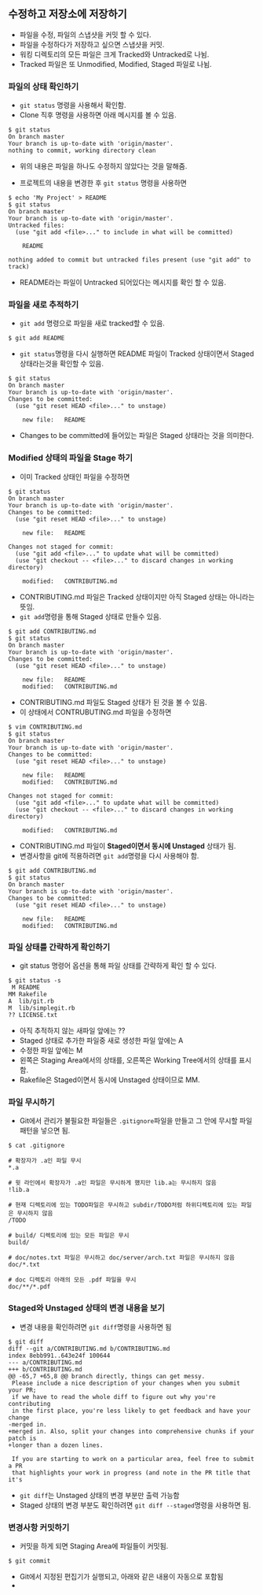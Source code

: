 ## 수정하고 저장소에 저장하기
- 파일을 수정, 파일의 스냅샷을 커밋 할 수 있다.
- 파일을 수정하다가 저장하고 싶으면 스냅샷을 커밋.
- 워킹 디렉토리의 모든 파일은 크게 Tracked와 Untracked로 나뉨.
- Tracked 파일은 또 Unmodified, Modified, Staged 파일로 나뉨.
### 파일의 상태 확인하기
- ```git status``` 명령을 사용해서 확인함.
- Clone 직후 명령을 사용하면 아래 메시지를 볼 수 있음.
```console
$ git status
On branch master
Your branch is up-to-date with 'origin/master'.
nothing to commit, working directory clean
```
- 위의 내용은 파일을 하나도 수정하지 않았다는 것을 말해줌.

- 프로젝트의 내용을 변경한 후 ```git status``` 명령을 사용하면
```console
$ echo 'My Project' > README
$ git status
On branch master
Your branch is up-to-date with 'origin/master'.
Untracked files:
  (use "git add <file>..." to include in what will be committed)

    README

nothing added to commit but untracked files present (use "git add" to track)
```
- README라는 파일이 Untracked 되어있다는 메시지를 확인 할 수 있음.

### 파일을 새로 추적하기
- ```git add``` 명령으로 파일을 새로 tracked할 수 있음.
```console
$ git add README
```
- ```git status```명령을 다시 실행하면 README 파일이 Tracked 상태이면서 Staged 상태라는것을 확인할 수 있음.
```console
$ git status
On branch master
Your branch is up-to-date with 'origin/master'.
Changes to be committed:
  (use "git reset HEAD <file>..." to unstage)

    new file:   README
```
- Changes to be committed에 들어있는 파일은 Staged 상태라는 것을 의미한다.

### Modified 상태의 파일을 Stage 하기
- 이미 Tracked 상태인 파일을 수정하면
```console
$ git status
On branch master
Your branch is up-to-date with 'origin/master'.
Changes to be committed:
  (use "git reset HEAD <file>..." to unstage)

    new file:   README

Changes not staged for commit:
  (use "git add <file>..." to update what will be committed)
  (use "git checkout -- <file>..." to discard changes in working directory)

    modified:   CONTRIBUTING.md
```
- CONTRIBUTING.md 파일은 Tracked 상태이지만 아직 Staged 상태는 아니라는 뜻임.
- ```git add```명령을 통해 Staged 상태로 만들수 있음.
```console
$ git add CONTRIBUTING.md
$ git status
On branch master
Your branch is up-to-date with 'origin/master'.
Changes to be committed:
  (use "git reset HEAD <file>..." to unstage)

    new file:   README
    modified:   CONTRIBUTING.md
```
- CONTRIBUTING.md 파일도 Staged 상태가 된 것을 볼 수 있음.
- 이 상태에서 CONTRUBUTING.md 파일을 수정하면
```console
$ vim CONTRIBUTING.md
$ git status
On branch master
Your branch is up-to-date with 'origin/master'.
Changes to be committed:
  (use "git reset HEAD <file>..." to unstage)

    new file:   README
    modified:   CONTRIBUTING.md

Changes not staged for commit:
  (use "git add <file>..." to update what will be committed)
  (use "git checkout -- <file>..." to discard changes in working directory)

    modified:   CONTRIBUTING.md
```
- CONTRIBUTING.md 파일이 **Staged이면서 동시에 Unstaged** 상태가 됨.
- 변경사항을 git에 적용하려면 ```git add```명령을 다시 사용해야 함.
```console
$ git add CONTRIBUTING.md
$ git status
On branch master
Your branch is up-to-date with 'origin/master'.
Changes to be committed:
  (use "git reset HEAD <file>..." to unstage)

    new file:   README
    modified:   CONTRIBUTING.md
```

### 파일 상태를 간략하게 확인하기
- git status 명령어 옵션을 통해 파일 상태를 간략하게 확인 할 수 있다.
```console
$ git status -s
 M README
MM Rakefile
A  lib/git.rb
M  lib/simplegit.rb
?? LICENSE.txt
```
- 아직 추적하지 않는 새파일 앞에는 ??
- Staged 상태로 추가한 파일중 새로 생성한 파일 앞에는 A
- 수정한 파일 앞에는 M
- 왼쪽은 Staging Area에서의 상태를, 오른쪽은 Working Tree에서의 상태를 표시함.
- Rakefile은 Staged이면서 동시에 Unstaged 상태이므로 MM.

### 파일 무시하기
- Git에서 관리가 불필요한 파일들은 ```.gitignore```파일을 만들고 그 안에 무시할 파일 패턴을 넣으면 됨.
```console
$ cat .gitignore

# 확장자가 .a인 파일 무시
*.a

# 윗 라인에서 확장자가 .a인 파일은 무시하게 했지만 lib.a는 무시하지 않음
!lib.a

# 현재 디렉토리에 있는 TODO파일은 무시하고 subdir/TODO처럼 하위디렉토리에 있는 파일은 무시하지 않음
/TODO

# build/ 디렉토리에 있는 모든 파일은 무시
build/

# doc/notes.txt 파일은 무시하고 doc/server/arch.txt 파일은 무시하지 않음
doc/*.txt

# doc 디렉토리 아래의 모든 .pdf 파일을 무시
doc/**/*.pdf
```

### Staged와 Unstaged 상태의 변경 내용을 보기
- 변경 내용을 확인하려면 ```git diff```명령을 사용하면 됨
```console
$ git diff
diff --git a/CONTRIBUTING.md b/CONTRIBUTING.md
index 8ebb991..643e24f 100644
--- a/CONTRIBUTING.md
+++ b/CONTRIBUTING.md
@@ -65,7 +65,8 @@ branch directly, things can get messy.
 Please include a nice description of your changes when you submit your PR;
 if we have to read the whole diff to figure out why you're contributing
 in the first place, you're less likely to get feedback and have your change
-merged in.
+merged in. Also, split your changes into comprehensive chunks if your patch is
+longer than a dozen lines.

 If you are starting to work on a particular area, feel free to submit a PR
 that highlights your work in progress (and note in the PR title that it's
```
- ```git diff```는 Unstaged 상태의 변경 부분만 출력 가능함
- Staged 상태의 변경 부분도 확인하려면 ```git diff --staged```명령을 사용하면 됨.

### 변경사항 커밋하기
- 커밋을 하게 되면 Staging Area에 파일들이 커밋됨.
```console
$ git commit
```
- Git에서 지정된 편집기가 실행되고, 아래와 같은 내용이 자동으로 포함됨
- 